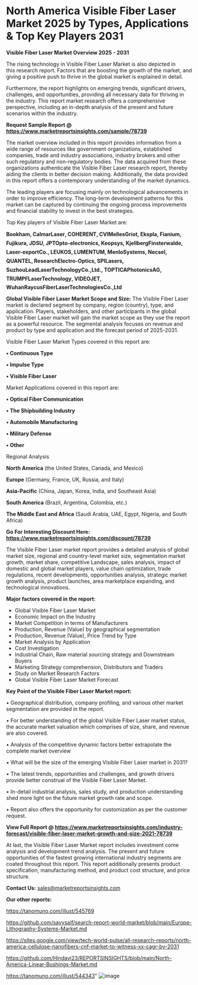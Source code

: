 # North America Visible Fiber Laser Market 2025 by Types, Applications & Top Key Players 2031

<Strong> Visible Fiber Laser Market Overview 2025 - 2031</strong>

The rising technology in Visible Fiber Laser Market is also depicted in this research report. Factors that are boosting the growth of the market, and giving a positive push to thrive in the global market is explained in detail.

Furthermore, the report highlights on emerging trends, significant drivers, challenges, and opportunities, providing all necessary data for thriving in the industry. This report market research offers a comprehensive perspective, including an in-depth analysis of the present and future scenarios within the industry.

<strong>Request Sample Report @ <a href=https://www.marketreportsinsights.com/sample/78739>https://www.marketreportsinsights.com/sample/78739</a></strong>

The market overview included in this report provides information from a wide range of resources like government organizations, established companies, trade and industry associations, industry brokers and other such regulatory and non-regulatory bodies. The data acquired from these organizations authenticate the Visible Fiber Laser research report, thereby aiding the clients in better decision making. Additionally, the data provided in this report offers a contemporary understanding of the market dynamics.

The leading players are focusing mainly on technological advancements in order to improve efficiency. The long-term development patterns for this market can be captured by continuing the ongoing process improvements and financial stability to invest in the best strategies.

Top Key players of Visible Fiber Laser Market are:

<strong>Bookham, CalmarLaser, COHERENT, CVIMellesGriot, Ekspla, Fianium, Fujikura, JDSU, JPTOpto-electronics, Keopsys, KjellbergFinsterwalde, Laser-exportCo., LEUKOS, LUMENTUM, MenloSystems, Necsel, QUANTEL, ResearchElectro-Optics, SPILasers, SuzhouLeadLaserTechnologyCo.,Ltd., TOPTICAPhotonicsAG, TRUMPFLaserTechnology, VIDEOJET, WuhanRaycusFiberLaserTechnologiesCo.,Ltd</strong>

<strong><b>Global Visible Fiber Laser Market Scope and Size:</b></strong>
The Visible Fiber Laser market is declared segment by company, region (country), type, and application. Players, stakeholders, and other participants in the global Visible Fiber Laser market will gain the market scope as they use the report as a powerful resource. The segmental analysis focuses on revenue and product by type and application and the forecast period of 2025-2031.

Visible Fiber Laser Market Types covered in this report are:

<strong>• Continuous Type

• Impulse Type

• Visible Fiber Laser</strong>

Market Applications covered in this report are:

<strong>• Optical Fiber Communication

• The Shipbuilding Industry

• Automobile Manufacturing

• Military Defense

• Other</strong> 

Regional Analysis

<strong>North America</strong> (the United States, Canada, and Mexico)

<strong>Europe</strong> (Germany, France, UK, Russia, and Italy)

<strong>Asia-Pacific</strong> (China, Japan, Korea, India, and Southeast Asia)

<strong>South America</strong> (Brazil, Argentina, Colombia, etc.)

<strong>The Middle East and Africa</strong> (Saudi Arabia, UAE, Egypt, Nigeria, and South Africa)

<strong>Go For Interesting Discount Here: <a href=https://www.marketreportsinsights.com/discount/78739>https://www.marketreportsinsights.com/discount/78739</a></strong>

The Visible Fiber Laser market report provides a detailed analysis of global market size, regional and country-level market size, segmentation market growth, market share, competitive Landscape, sales analysis, impact of domestic and global market players, value chain optimization, trade regulations, recent developments, opportunities analysis, strategic market growth analysis, product launches, area marketplace expanding, and technological innovations.

<strong><b>Major factors covered in the report:</b></strong>
<ul>
  <li>Global Visible Fiber Laser Market </li>
  <li>Economic Impact on the Industry</li>
  <li>Market Competition in terms of Manufacturers</li>
  <li>Production, Revenue (Value) by geographical segmentation</li>
  <li>Production, Revenue (Value), Price Trend by Type</li>
  <li>Market Analysis by Application</li>
  <li>Cost Investigation</li>
  <li>Industrial Chain, Raw material sourcing strategy and Downstream Buyers</li>
  <li>Marketing Strategy comprehension, Distributors and Traders</li>
  <li>Study on Market Research Factors</li>
  <li>Global Visible Fiber Laser Market Forecast</li>
</ul>

<strong><b>Key Point of the Visible Fiber Laser Market report:</b></strong>

• Geographical distribution, company profiling, and various other market segmentation are provided in the report.

• For better understanding of the global Visible Fiber Laser market status, the accurate market valuation which comprises of size, share, and revenue are also covered.

• Analysis of the competitive dynamic factors better extrapolate the complete market overview

• What will be the size of the emerging Visible Fiber Laser market in 2031?

• The latest trends, opportunities and challenges, and growth drivers provide better construal of the Visible Fiber Laser Market.

• In-detail industrial analysis, sales study, and production understanding shed more light on the future market growth rate and scope.

• Report also offers the opportunity for customization as per the customer request.

<strong><b>View Full Report @ <a href=https://www.marketreportsinsights.com/industry-forecast/visible-fiber-laser-market-growth-and-size-2021-78739>https://www.marketreportsinsights.com/industry-forecast/visible-fiber-laser-market-growth-and-size-2021-78739</a></b></strong>


At last, the Visible Fiber Laser Market report includes investment come analysis and development trend analysis. The present and future opportunities of the fastest growing international industry segments are coated throughout this report. This report additionally presents product specification, manufacturing method, and product cost structure, and price structure.

<strong>Contact Us:</strong>
sales@marketreportsinsights.com

<strong>Our other reports:</strong>

<a href=https://tanomuno.com/illust/545769>https://tanomuno.com/illust/545769</a>

<a href=https://github.com/sayysaif/search-report-world-market/blob/main/Europe-Lithography-Systems-Market.md>https://github.com/sayysaif/search-report-world-market/blob/main/Europe-Lithography-Systems-Market.md</a>

<a href=https://sites.google.com/view/tech-world-pulse/all-research-reports/north-america-cellulose-nanofibers-cnf-market-to-witness-xx-cagr-by-2031>https://sites.google.com/view/tech-world-pulse/all-research-reports/north-america-cellulose-nanofibers-cnf-market-to-witness-xx-cagr-by-2031</a>

<a href=https://github.com/Hindavi23/REPORTSINSIGHTS/blob/main/North-America-Linear-Bushings-Market.md>https://github.com/Hindavi23/REPORTSINSIGHTS/blob/main/North-America-Linear-Bushings-Market.md</a>

<a href=https://tanomuno.com/illust/544343>https://tanomuno.com/illust/544343</a>"
![image](https://github.com/user-attachments/assets/8c338d85-81b2-417d-97b2-29e407a6d87d)
